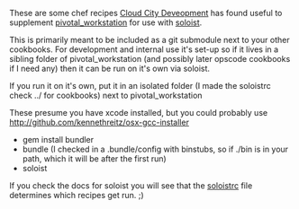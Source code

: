 These are some chef recipes [Cloud City Deveopment](http://www.cloudcitydevelopment.com) has found useful to supplement [pivotal_workstation](https://github.com/pivotal/pivotal_workstation) for use with [soloist](https://github.com/mkocher/soloist).

This is primarily meant to be included as a git submodule next to your other cookbooks. For development and internal use it's set-up so if it lives in a sibling folder of pivotal_workstation (and possibly later opscode cookbooks if I need any) then it can be run on it's own via soloist.

If you run it on it's own, put it in an isolated folder (I made the soloistrc check ../ for cookbooks) next to pivotal_workstation

These presume you have xcode installed, but you could probably use http://github.com/kennethreitz/osx-gcc-installer

* gem install bundler
* bundle (I checked in a .bundle/config with binstubs, so if ./bin is in your path, which it will be after the first run)
* soloist

If you check the docs for soloist you will see that the [soloistrc](https://github.com/timocratic/ccd_workstation/blob/master/soloistrc) file determines which recipes get run. ;)